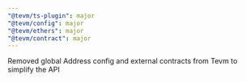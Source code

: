 ```yaml
---
"@tevm/ts-plugin": major
"@tevm/config": major
"@tevm/ethers": major
"@tevm/contract": major
---
```


Removed global Address config and external contracts from Tevm to simplify the API
